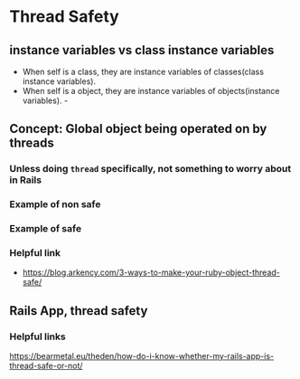 # Thread Safety

## instance variables vs class instance variables
* When self is a class, they are instance variables of classes(class instance variables). 
* When self is a object, they are instance variables of objects(instance variables). - 

## Concept: Global object being operated on by threads
### Unless doing `thread` specifically, not something to worry about in Rails
### Example of non safe
### Example of safe
### Helpful link
* https://blog.arkency.com/3-ways-to-make-your-ruby-object-thread-safe/

## Rails App, thread safety
### Helpful links
https://bearmetal.eu/theden/how-do-i-know-whether-my-rails-app-is-thread-safe-or-not/

